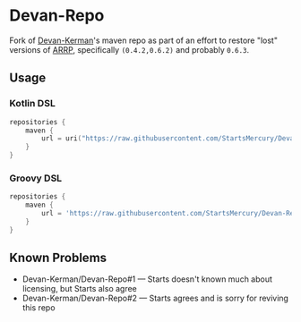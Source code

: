# Devan-Repo

Fork of [Devan-Kerman]'s maven repo as part of an effort to restore "lost" versions of [ARRP], specifically `(0.4.2,0.6.2)` and probably `0.6.3`.

## Usage

### Kotlin DSL

```kotlin
repositories {
    maven {
        url = uri("https://raw.githubusercontent.com/StartsMercury/Devan-Repo/master")
    }
}

```

### Groovy DSL

```groovy
repositories {
    maven {
        url = 'https://raw.githubusercontent.com/StartsMercury/Devan-Repo/master'
    }
}

```

## Known Problems

 - Devan-Kerman/Devan-Repo#1 &mdash; Starts doesn't known much about licensing, but Starts also agree
 - Devan-Kerman/Devan-Repo#2 &mdash; Starts agrees and is sorry for reviving this repo

[ARRP]: https://github.com/Devan-Kerman/ARRP
[Devan-Kerman]: https://github.com/Devan-Kerman
